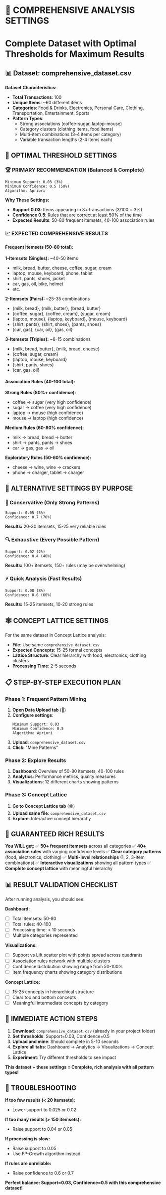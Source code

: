 # 🎯 COMPREHENSIVE ANALYSIS SETTINGS
# Complete Dataset with Optimal Thresholds for Maximum Results

## 📊 **Dataset: comprehensive_dataset.csv**

**Dataset Characteristics:**
- **Total Transactions**: 100
- **Unique Items**: ~60 different items
- **Categories**: Food & Drinks, Electronics, Personal Care, Clothing, Transportation, Entertainment, Sports
- **Pattern Types**:
  - Strong associations (coffee-sugar, laptop-mouse)
  - Category clusters (clothing items, food items)
  - Multi-item combinations (3-4 items per category)
  - Variable transaction lengths (2-4 items each)

## 🎯 **OPTIMAL THRESHOLD SETTINGS**

### **🏆 PRIMARY RECOMMENDATION (Balanced & Complete)**
```
Minimum Support: 0.03 (3%)
Minimum Confidence: 0.5 (50%)
Algorithm: Apriori
```

**Why These Settings:**
- **Support 0.03**: Items appearing in 3+ transactions (3/100 = 3%)
- **Confidence 0.5**: Rules that are correct at least 50% of the time
- **Expected Results**: 50-80 frequent itemsets, 40-100 association rules

### **📈 EXPECTED COMPREHENSIVE RESULTS**

#### **Frequent Itemsets (50-80 total):**

**1-Itemsets (Singles):** ~40-50 items
- milk, bread, butter, cheese, coffee, sugar, cream
- laptop, mouse, keyboard, phone, tablet
- shirt, pants, shoes, jacket
- car, gas, oil, bike, helmet
- etc.

**2-Itemsets (Pairs):** ~25-35 combinations
- {milk, bread}, {milk, butter}, {bread, butter}
- {coffee, sugar}, {coffee, cream}, {sugar, cream}
- {laptop, mouse}, {laptop, keyboard}, {mouse, keyboard}
- {shirt, pants}, {shirt, shoes}, {pants, shoes}
- {car, gas}, {car, oil}, {gas, oil}

**3-Itemsets (Triples):** ~8-15 combinations
- {milk, bread, butter}, {milk, bread, cheese}
- {coffee, sugar, cream}
- {laptop, mouse, keyboard}
- {shirt, pants, shoes}
- {car, gas, oil}

#### **Association Rules (40-100 total):**

**Strong Rules (80%+ confidence):**
- coffee → sugar (very high confidence)
- sugar → coffee (very high confidence)
- laptop → mouse (high confidence)
- mouse → laptop (high confidence)

**Medium Rules (60-80% confidence):**
- milk → bread, bread → butter
- shirt → pants, pants → shoes
- car → gas, gas → oil

**Exploratory Rules (50-60% confidence):**
- cheese → wine, wine → crackers
- phone → charger, tablet → charger

## 🔧 **ALTERNATIVE SETTINGS BY PURPOSE**

### **🎯 Conservative (Only Strong Patterns)**
```
Support: 0.05 (5%)
Confidence: 0.7 (70%)
```
**Results:** 20-30 itemsets, 15-25 very reliable rules

### **🔍 Exhaustive (Every Possible Pattern)**
```
Support: 0.02 (2%)
Confidence: 0.4 (40%)
```
**Results:** 100+ itemsets, 150+ rules (may be overwhelming)

### **⚡ Quick Analysis (Fast Results)**
```
Support: 0.08 (8%)
Confidence: 0.6 (60%)
```
**Results:** 15-25 itemsets, 10-20 strong rules

## 🕸️ **CONCEPT LATTICE SETTINGS**

For the same dataset in Concept Lattice analysis:
- **File**: Use same `comprehensive_dataset.csv`
- **Expected Concepts**: 15-25 formal concepts
- **Lattice Structure**: Clear hierarchy with food, electronics, clothing clusters
- **Processing Time**: 2-5 seconds

## 📋 **STEP-BY-STEP EXECUTION PLAN**

### **Phase 1: Frequent Pattern Mining**
1. **Open Data Upload tab** (📁)
2. **Configure settings**:
   ```
   Minimum Support: 0.03
   Minimum Confidence: 0.5
   Algorithm: Apriori
   ```
3. **Upload**: `comprehensive_dataset.csv`
4. **Click**: "Mine Patterns"

### **Phase 2: Explore Results**
1. **Dashboard**: Overview of 50-80 itemsets, 40-100 rules
2. **Analytics**: Performance metrics, quality measures
3. **Visualizations**: 12 different charts showing patterns

### **Phase 3: Concept Lattice**
1. **Go to Concept Lattice tab** (🕸️)
2. **Upload same file**: `comprehensive_dataset.csv`
3. **Explore**: Interactive concept hierarchy

## 🎯 **GUARANTEED RICH RESULTS**

**You WILL get:**
✅ **50+ frequent itemsets** across all categories
✅ **40+ association rules** with varying confidence levels
✅ **Clear category patterns** (food, electronics, clothing)
✅ **Multi-level relationships** (1, 2, 3-item combinations)
✅ **Interactive visualizations** showing all pattern types
✅ **Complete concept lattice** with meaningful hierarchy

## 📊 **RESULT VALIDATION CHECKLIST**

After running analysis, you should see:

**Dashboard:**
- [ ] Total itemsets: 50-80
- [ ] Total rules: 40-100
- [ ] Processing time: < 10 seconds
- [ ] Multiple categories represented

**Visualizations:**
- [ ] Support vs Lift scatter plot with points spread across quadrants
- [ ] Association rules network with multiple clusters
- [ ] Confidence distribution showing range from 50-100%
- [ ] Item frequency charts showing category distributions

**Concept Lattice:**
- [ ] 15-25 concepts in hierarchical structure
- [ ] Clear top and bottom concepts
- [ ] Meaningful intermediate concepts by category

## 🚀 **IMMEDIATE ACTION STEPS**

1. **Download**: `comprehensive_dataset.csv` (already in your project folder)
2. **Set thresholds**: Support=0.03, Confidence=0.5
3. **Upload and mine**: Should complete in 5-10 seconds
4. **Explore all tabs**: Dashboard → Analytics → Visualizations → Concept Lattice
5. **Experiment**: Try different thresholds to see impact

**This dataset + these settings = Complete, rich analysis with all pattern types!**

## 🎯 **TROUBLESHOOTING**

**If too few results (< 20 itemsets):**
- Lower support to 0.025 or 0.02

**If too many results (> 150 itemsets):**
- Raise support to 0.04 or 0.05

**If processing is slow:**
- Raise support to 0.05
- Use FP-Growth algorithm instead

**If rules are unreliable:**
- Raise confidence to 0.6 or 0.7

**Perfect balance: Support=0.03, Confidence=0.5 with this comprehensive dataset!**
